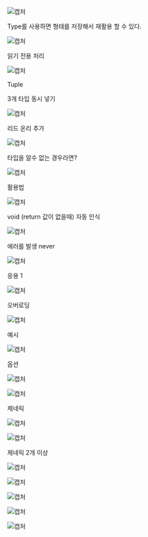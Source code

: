 ![캡처](Typescript.assets/캡처.JPG)

Type를 사용하면 형태를 저장해서 재활용 할 수 있다. 

![캡처](Typescript.assets/캡처-16798292104902.JPG)

읽기 전용 처리

![캡처](Typescript.assets/캡처-16798348143484.JPG)

Tuple

3개 타입 동시 넣기 

![캡처](Typescript.assets/캡처-16798351197168.JPG)

리드 온리 추가

![캡처](Typescript.assets/캡처-16798349960666.JPG)



타입을 알수 없는 경우라면?

![캡처](Typescript.assets/캡처-167983655913010.JPG)

활용법

![캡처](Typescript.assets/캡처-167983671206614.JPG)

void (return 값이 없을때) 자동 인식

![캡처](Typescript.assets/캡처-167983688332916.JPG)

에러를 발생 never

![캡처](Typescript.assets/캡처-167983698333418.JPG)

응용 1

![캡처](Typescript.assets/캡처-16798818022491.JPG)

오버로딩

![캡처](Typescript.assets/캡처-16799072459833.JPG)

예시

![캡처](Typescript.assets/캡처-16799075151485.JPG)

옵션

![캡처](Typescript.assets/캡처-16799077023017.JPG)

![캡처](Typescript.assets/캡처-16799096927429.JPG)

제네릭

![캡처](Typescript.assets/캡처-167991006462711.JPG)

![캡처](Typescript.assets/캡처-16799104030311.JPG)

제네릭 2개 이상

![캡처](Typescript.assets/캡처-16799121807383.JPG)



![캡처](Typescript.assets/캡처-16799132781885.JPG)



![캡처](Typescript.assets/캡처-16799141558737.JPG)



![캡처](Typescript.assets/캡처-16799156349359.JPG)



![캡처](Typescript.assets/캡처-167991584177911.JPG)



